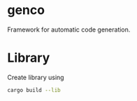 # genco
Framework for automatic code generation.


# Library
Create library using
```bash
cargo build --lib
```
